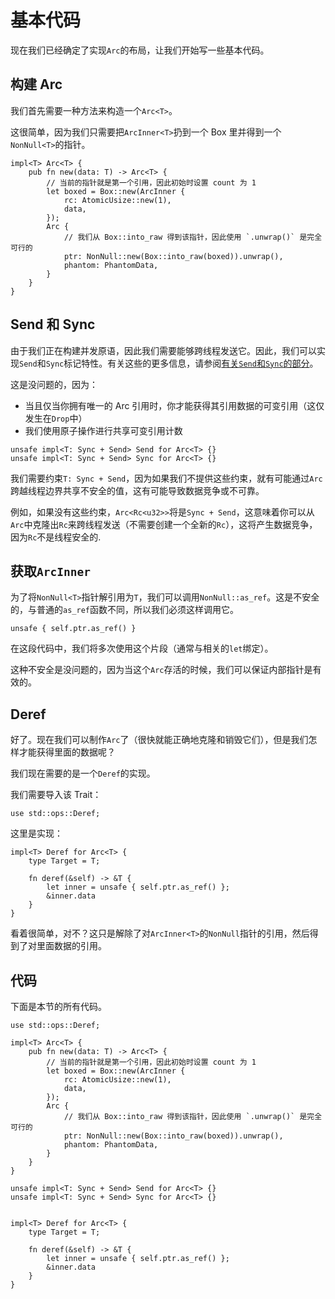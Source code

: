 # 基本代码

现在我们已经确定了实现`Arc`的布局，让我们开始写一些基本代码。

## 构建 Arc

我们首先需要一种方法来构造一个`Arc<T>`。

这很简单，因为我们只需要把`ArcInner<T>`扔到一个 Box 里并得到一个`NonNull<T>`的指针。

<!-- ignore: simplified code -->

```rust,ignore
impl<T> Arc<T> {
    pub fn new(data: T) -> Arc<T> {
        // 当前的指针就是第一个引用，因此初始时设置 count 为 1
        let boxed = Box::new(ArcInner {
            rc: AtomicUsize::new(1),
            data,
        });
        Arc {
            // 我们从 Box::into_raw 得到该指针，因此使用 `.unwrap()` 是完全可行的
            ptr: NonNull::new(Box::into_raw(boxed)).unwrap(),
            phantom: PhantomData,
        }
    }
}
```

## Send 和 Sync

由于我们正在构建并发原语，因此我们需要能够跨线程发送它。因此，我们可以实现`Send`和`Sync`标记特性。有关这些的更多信息，请参阅[有关`Send`和`Sync`的部分](../send-and-sync.md)。

这是没问题的，因为：

- 当且仅当你拥有唯一的 Arc 引用时，你才能获得其引用数据的可变引用（这仅发生在`Drop`中）
- 我们使用原子操作进行共享可变引用计数

<!-- ignore: simplified code -->

```rust,ignore
unsafe impl<T: Sync + Send> Send for Arc<T> {}
unsafe impl<T: Sync + Send> Sync for Arc<T> {}
```

我们需要约束`T: Sync + Send`，因为如果我们不提供这些约束，就有可能通过`Arc`跨越线程边界共享不安全的值，这有可能导致数据竞争或不可靠。

例如，如果没有这些约束，`Arc<Rc<u32>>`将是`Sync + Send`，这意味着你可以从`Arc`中克隆出`Rc`来跨线程发送（不需要创建一个全新的`Rc`），这将产生数据竞争，因为`Rc`不是线程安全的.

## 获取`ArcInner`

为了将`NonNull<T>`指针解引用为`T`，我们可以调用`NonNull::as_ref`。这是不安全的，与普通的`as_ref`函数不同，所以我们必须这样调用它。

<!-- ignore: simplified code -->

```rust,ignore
unsafe { self.ptr.as_ref() }
```

在这段代码中，我们将多次使用这个片段（通常与相关的`let`绑定）。

这种不安全是没问题的，因为当这个`Arc`存活的时候，我们可以保证内部指针是有效的。

## Deref

好了。现在我们可以制作`Arc`了（很快就能正确地克隆和销毁它们），但是我们怎样才能获得里面的数据呢？

我们现在需要的是一个`Deref`的实现。

我们需要导入该 Trait：

<!-- ignore: simplified code -->

```rust,ignore
use std::ops::Deref;
```

这里是实现：

<!-- ignore: simplified code -->

```rust,ignore
impl<T> Deref for Arc<T> {
    type Target = T;

    fn deref(&self) -> &T {
        let inner = unsafe { self.ptr.as_ref() };
        &inner.data
    }
}
```

看着很简单，对不？这只是解除了对`ArcInner<T>`的`NonNull`指针的引用，然后得到了对里面数据的引用。

## 代码

下面是本节的所有代码。

<!-- ignore: simplified code -->

```rust,ignore
use std::ops::Deref;

impl<T> Arc<T> {
    pub fn new(data: T) -> Arc<T> {
        // 当前的指针就是第一个引用，因此初始时设置 count 为 1
        let boxed = Box::new(ArcInner {
            rc: AtomicUsize::new(1),
            data,
        });
        Arc {
            // 我们从 Box::into_raw 得到该指针，因此使用 `.unwrap()` 是完全可行的
            ptr: NonNull::new(Box::into_raw(boxed)).unwrap(),
            phantom: PhantomData,
        }
    }
}

unsafe impl<T: Sync + Send> Send for Arc<T> {}
unsafe impl<T: Sync + Send> Sync for Arc<T> {}


impl<T> Deref for Arc<T> {
    type Target = T;

    fn deref(&self) -> &T {
        let inner = unsafe { self.ptr.as_ref() };
        &inner.data
    }
}
```
